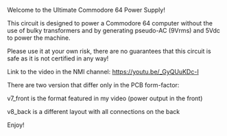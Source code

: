 Welcome to the Ultimate Commodore 64 Power Supply!

This circuit is designed to power a Commodore 64 computer without the use of bulky transformers and by generating pseudo-AC (9Vrms) and 5Vdc to power the machine.

Please use it at your own risk, there are no guarantees that this circuit is safe as it is not certified in any way!

Link to the video in the NMI channel: https://youtu.be/_GyQUuKDc-I

There are two version that differ only in the PCB form-factor:

v7_front is the format featured in my video (power output in the front)

v8_back is a different layout with all connections on the back

Enjoy!
